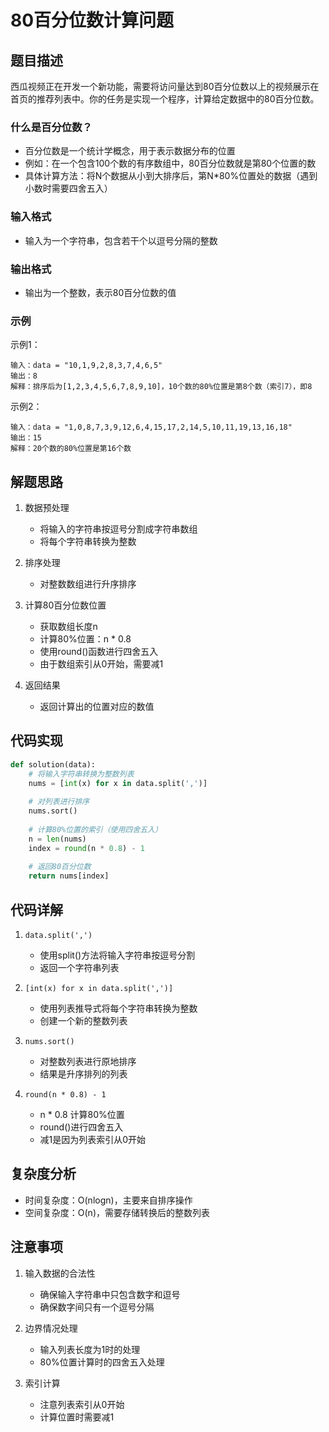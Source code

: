 # 80百分位数计算问题

## 题目描述

西瓜视频正在开发一个新功能，需要将访问量达到80百分位数以上的视频展示在首页的推荐列表中。你的任务是实现一个程序，计算给定数据中的80百分位数。

### 什么是百分位数？
- 百分位数是一个统计学概念，用于表示数据分布的位置
- 例如：在一个包含100个数的有序数组中，80百分位数就是第80个位置的数
- 具体计算方法：将N个数据从小到大排序后，第N*80%位置处的数据（遇到小数时需要四舍五入）

### 输入格式
- 输入为一个字符串，包含若干个以逗号分隔的整数

### 输出格式
- 输出为一个整数，表示80百分位数的值

### 示例
示例1：
```
输入：data = "10,1,9,2,8,3,7,4,6,5"
输出：8
解释：排序后为[1,2,3,4,5,6,7,8,9,10]，10个数的80%位置是第8个数（索引7），即8
```

示例2：
```
输入：data = "1,0,8,7,3,9,12,6,4,15,17,2,14,5,10,11,19,13,16,18"
输出：15
解释：20个数的80%位置是第16个数
```

## 解题思路

1. 数据预处理
   - 将输入的字符串按逗号分割成字符串数组
   - 将每个字符串转换为整数

2. 排序处理
   - 对整数数组进行升序排序

3. 计算80百分位数位置
   - 获取数组长度n
   - 计算80%位置：n * 0.8
   - 使用round()函数进行四舍五入
   - 由于数组索引从0开始，需要减1

4. 返回结果
   - 返回计算出的位置对应的数值

## 代码实现

```python
def solution(data):
    # 将输入字符串转换为整数列表
    nums = [int(x) for x in data.split(',')]
    
    # 对列表进行排序
    nums.sort()
    
    # 计算80%位置的索引（使用四舍五入）
    n = len(nums)
    index = round(n * 0.8) - 1
    
    # 返回80百分位数
    return nums[index]
```

## 代码详解

1. `data.split(',')`
   - 使用split()方法将输入字符串按逗号分割
   - 返回一个字符串列表

2. `[int(x) for x in data.split(',')]`
   - 使用列表推导式将每个字符串转换为整数
   - 创建一个新的整数列表

3. `nums.sort()`
   - 对整数列表进行原地排序
   - 结果是升序排列的列表

4. `round(n * 0.8) - 1`
   - n * 0.8 计算80%位置
   - round()进行四舍五入
   - 减1是因为列表索引从0开始

## 复杂度分析

- 时间复杂度：O(nlogn)，主要来自排序操作
- 空间复杂度：O(n)，需要存储转换后的整数列表

## 注意事项

1. 输入数据的合法性
   - 确保输入字符串中只包含数字和逗号
   - 确保数字间只有一个逗号分隔

2. 边界情况处理
   - 输入列表长度为1时的处理
   - 80%位置计算时的四舍五入处理

3. 索引计算
   - 注意列表索引从0开始
   - 计算位置时需要减1

